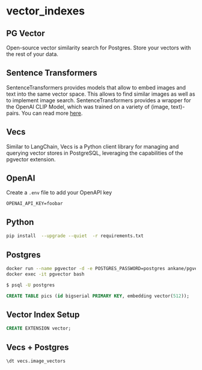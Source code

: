 # vector_indexes


## PG Vector

Open-source vector similarity search for Postgres. Store your vectors with the rest of your data.

## Sentence Transformers

SentenceTransformers provides models that allow to embed images and text into the same vector space. This allows to find similar images as well as to implement image search. SentenceTransformers provides a wrapper for the OpenAI CLIP Model, which was trained on a variety of (image, text)-pairs. You can read more [here](https://www.sbert.net/examples/applications/image-search/README.html?highlight=image).

## Vecs

Similar to LangChain, Vecs is a Python client library for managing and querying vector stores in PostgreSQL, leveraging the capabilities of the pgvector extension.

## OpenAI

Create a `.env` file to add your OpenAPI key

```properties
OPENAI_API_KEY=foobar
```

## Python

```bash
pip install  --upgrade --quiet  -r requirements.txt 
```

## Postgres

```bash
docker run --name pgvector -d -e POSTGRES_PASSWORD=postgres ankane/pgvector
docker exec -it pgvector bash

$ psql -U postgres

```

```sql
CREATE TABLE pics (id bigserial PRIMARY KEY, embedding vector(512));
```

## Vector Index Setup

```sql
CREATE EXTENSION vector;
```

## Vecs + Postgres

```sql
\dt vecs.image_vectors
```


